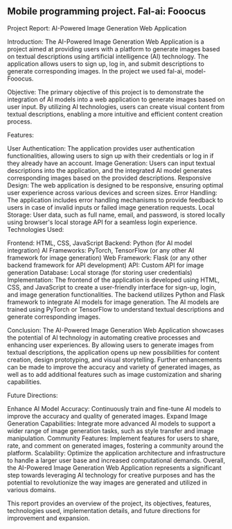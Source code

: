 ## Mobile programming project. Fal-ai: Fooocus

Project Report: AI-Powered Image Generation Web Application

Introduction:
The AI-Powered Image Generation Web Application is a project aimed at providing users with a platform to generate images based on textual descriptions using artificial intelligence (AI) technology. The application allows users to sign up, log in, and submit descriptions to generate corresponding images. In the project we used fal-ai, model- Fooocus.

Objective:
The primary objective of this project is to demonstrate the integration of AI models into a web application to generate images based on user input. By utilizing AI technologies, users can create visual content from textual descriptions, enabling a more intuitive and efficient content creation process.

Features:

User Authentication: The application provides user authentication functionalities, allowing users to sign up with their credentials or log in if they already have an account.
Image Generation: Users can input textual descriptions into the application, and the integrated AI model generates corresponding images based on the provided descriptions.
Responsive Design: The web application is designed to be responsive, ensuring optimal user experience across various devices and screen sizes.
Error Handling: The application includes error handling mechanisms to provide feedback to users in case of invalid inputs or failed image generation requests.
Local Storage: User data, such as full name, email, and password, is stored locally using browser's local storage API for a seamless login experience.
Technologies Used:

Frontend: HTML, CSS, JavaScript
Backend: Python (for AI model integration)
AI Frameworks: PyTorch, TensorFlow (or any other AI framework for image generation)
Web Framework: Flask (or any other backend framework for API development)
API: Custom API for image generation
Database: Local storage (for storing user credentials)
Implementation:
The frontend of the application is developed using HTML, CSS, and JavaScript to create a user-friendly interface for sign-up, login, and image generation functionalities. The backend utilizes Python and Flask framework to integrate AI models for image generation. The AI models are trained using PyTorch or TensorFlow to understand textual descriptions and generate corresponding images.

Conclusion:
The AI-Powered Image Generation Web Application showcases the potential of AI technology in automating creative processes and enhancing user experiences. By allowing users to generate images from textual descriptions, the application opens up new possibilities for content creation, design prototyping, and visual storytelling. Further enhancements can be made to improve the accuracy and variety of generated images, as well as to add additional features such as image customization and sharing capabilities.

Future Directions:

Enhance AI Model Accuracy: Continuously train and fine-tune AI models to improve the accuracy and quality of generated images.
Expand Image Generation Capabilities: Integrate more advanced AI models to support a wider range of image generation tasks, such as style transfer and image manipulation.
Community Features: Implement features for users to share, rate, and comment on generated images, fostering a community around the platform.
Scalability: Optimize the application architecture and infrastructure to handle a larger user base and increased computational demands.
Overall, the AI-Powered Image Generation Web Application represents a significant step towards leveraging AI technology for creative purposes and has the potential to revolutionize the way images are generated and utilized in various domains.

This report provides an overview of the project, its objectives, features, technologies used, implementation details, and future directions for improvement and expansion.